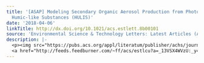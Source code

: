 ```yaml
---
title: '[ASAP] Modeling Secondary Organic Aerosol Production from Photosensitized
  Humic-like Substances (HULIS)'
date: '2018-04-06'
linkTitle: http://dx.doi.org/10.1021/acs.estlett.8b00101
source: 'Environmental Science & Technology Letters: Latest Articles (ACS Publications)'
description: |-
  <p><img src="https://pubs.acs.org/appl/literatum/publisher/achs/journals/content/estlcu/0/estlcu.ahead-of-print/acs.estlett.8b00101/20180406/images/medium/ez-2018-001012_0004.gif" alt="TOC Graphic"/></p><div><cite>Environmental Science & Technology Letters</cite></div><div>DOI: 10.1021/acs.estlett.8b00101</div><div class="feedflare">
  <a href="http://feeds.feedburner.com/~ff/acs/estlcu?a=_13VSX4WVzU:_y4RUuVVVR8:yIl2AUoC8zA"><img src="http://feeds.feedburner.com/~ff/acs/estlcu?d=yIl2AUoC8zA" borde
---
```

